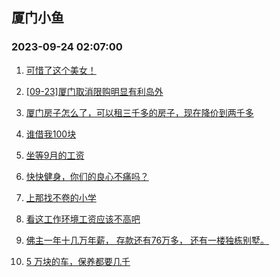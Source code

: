 ## 厦门小鱼 
### 2023-09-24 02:07:00

1. [可惜了这个美女！](http://bbs.xmfish.com/read-htm-tid-18077539.html)

2. [[09-23]厦门取消限购明显有利岛外](http://bbs.xmfish.com/read-htm-tid-18077630.html)

3. [厦门房子怎么了，可以租三千多的房子，现在降价到两千多](http://bbs.xmfish.com/read-htm-tid-18077773.html)

4. [谁借我100块](http://bbs.xmfish.com/read-htm-tid-18077474.html)

5. [坐等9月的工资](http://bbs.xmfish.com/read-htm-tid-18077666.html)

6. [快快健身，你们的良心不痛吗？](http://bbs.xmfish.com/read-htm-tid-18077722.html)

7. [上那找不卷的小学](http://bbs.xmfish.com/read-htm-tid-18077597.html)

8. [看这工作环境工资应该不高吧](http://bbs.xmfish.com/read-htm-tid-18077840.html)

9. [佛主一年十几万年薪，
存款还有76万多，
还有一楼独栋别墅。](http://bbs.xmfish.com/read-htm-tid-18077727.html)

10. [5 万块的车，保养都要几千](http://bbs.xmfish.com/read-htm-tid-18077619.html)

